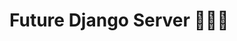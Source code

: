 <!-- ======================================== >
        instructions for personal use
<    ======================================== >

- Created a superuser
- Python3 manage.py runserver
- Create an app [python3 manage.py startapp user ./apps/user], and then register it on INSTALLED_APPS. Update then the name in apps.py
- When modules are not found is usually that the venv/ python interpreter is not selected properly. 
- Every time I modify the models: run a makemigrations and migrate
- Django Rest Framework (DRF) provides features like serialization, deserialization, request parsing, response rendering, auth and authorization. 
-->

# Future Django Server 👨🏻‍💻